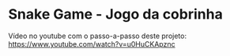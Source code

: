 # Snake Game - Jogo da cobrinha



Vídeo no youtube com o passo-a-passo deste projeto: https://www.youtube.com/watch?v=u0HuCKApznc

